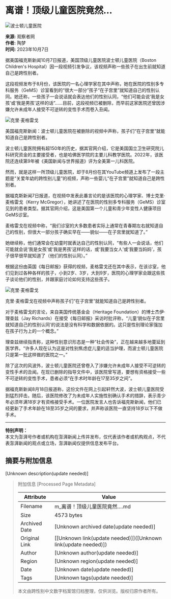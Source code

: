 # 离谱！顶级儿童医院竟然…

![波士顿儿童医院](https://image.thepaper.cn/publish/interaction/image/4/528/321.jpg)

**来源:** 观察者网  
**作者:** 陶梦  
**时间:** 2023年10月7日  

据美国福克斯新闻10月7日报道，美国顶级儿童医院波士顿儿童医院（Boston Children's Hospital）因一段视频引发争议，该视频声称一些孩子在出生前就知道自己是跨性别者。

这段视频发布于8月份，该医院的一名心理学家在其中声称，她在医院的性别多专科服务（GeMS）诊室看到的“很大一部分”孩子“在子宫里”就知道自己的性别认同。她还称，一些孩子一会说话就会表达他们的性别认同，“他们可能会说‘我是女孩’或‘我是男孩’这样的话”……目前，这段视频已被删除，而早前这家医院还曾因涉嫌允许未成年人接受不可逆转的变性手术而卷入丑闻。

![克里·麦格雷戈](https://imagepphcloud.thepaper.cn/pph/image/219/641/466.jpg)

美国福克斯新闻：波士顿儿童医院在被删除的视频中声称，孩子们“在子宫里”就能知道自己是跨性别者。

波士顿儿童医院拥有超150年的历史，据其官网介绍，它是美国国立卫生研究院儿科研究资金的主要接受者，也是哈佛医学院的主要儿科教学医院。2022年，该医院还连续第9年被《美国新闻与世界报道》评为全美第一儿科医院。

然而，就是这样一所顶级儿童医院，却于8月份在其YouTube频道上发布了一段主题是“关爱年幼的跨性别儿童”的视频，声称一些婴儿“在子宫里”就知道自己是跨性别者。

据福克斯新闻7日报道，在视频中发表此番言论的是该医院的心理学家、博士克里·麦格雷戈（Kerry McGregor），她讲述了在医院的性别多专科服务（GeMS）诊室见到的患者类型。据其官网介绍，这是美国第一个儿童和青少年变性人健康项目GeMS诊室。

麦格雷戈在视频中称，“我们诊室的大多数患者实际上通常在青春期左右就知道自己的性别，但很大一部分孩子确实早在——貌似——在子宫里就知道了。”

她继续称，他们通常会在幼童时就表达自己的性别认同，“有些人一会说话，他们可能就会说‘我是女孩’或‘我是男孩’这样的话，或‘我要当女人’或‘我要当妈妈’，孩子很早很早就知道了（他们的性别认同）。”

根据这份由英国《每日邮报》获得的视频，麦格雷戈还在其中表示，在该诊室，他们见到过各种各样的孩子，小到2岁、3岁，大到9岁，医院的心理学家会跟这些孩子谈论他们的性别，并跟家庭讨论如何支持这些孩子。

![克里·麦格雷戈](https://imagepphcloud.thepaper.cn/pph/image/219/641/468.jpg)

克里·麦格雷戈在视频中声称孩子们“在子宫里”就能知道自己是跨性别者。

对于麦格雷戈的言论，来自美国传统基金会（Heritage Foundation）的博士杰伊·理查兹（Jay Richards）在接受《每日邮报》采访时批评称，“儿童‘貌似在子宫里就知道自己的性别认同’的说法是没有科学和数据依据的。这只是性别理论家强加在孩子行为上的一个概念。”

理查兹继续指责称，这种性别意识形态是一种“社会传染”，正在越来越多地蔓延到医学界。“许多人现在认为这是对性别焦虑症儿童的适当护理，而波士顿儿童医院只是第一批这样做的医院之一。”

除了这次的风波外，波士顿儿童医院还曾卷入了涉嫌允许未成年人接受不可逆转的变性手术的丑闻。在现已删除的指导文件中，该医院曾写道，要想有资格接受一些不可逆转的变性手术，患者必须“在手术时年龄在17至35岁之间”。

据福克斯新闻8月18日报道称，这份文件在网上引起轩然大波，波士顿儿童医院受到猛烈抨击。随后，该医院修改了为未成年人实施性别确认手术的措辞，表示青少年必须年满18岁才有资格接受手术。一位医院发言人也告诉福克斯新闻，他们已经更新了手术年龄在18至35岁之间的要求，并声称该医院一直坚持18岁以下不做手术。

---

**特别声明：**  
本文为澎湃号作者或机构在澎湃新闻上传并发布，仅代表该作者或机构观点，不代表澎湃新闻的观点或立场，澎湃新闻仅提供信息发布平台。

## 摘要与附加信息

<!-- tcd_abstract -->
[Unknown description(update needed)]
<!-- tcd_abstract_end -->

> 附加信息 [Processed Page Metadata]
>
> | Attribute       | Value                                  |
> |-----------------|----------------------------------------|
> | Filename        | m_离谱！顶级儿童医院竟然….md                             |
> | Size            | 4573 bytes                           |
> | Archived Date   | [Unknown archived date(update needed)]                             |
> | Original Link   | [[Unknown link(update needed)]]([Unknown link(update needed)])                       |
> | Author          | [Unknown author(update needed)]                               |
> | Region          | [Unknown region(update needed)]                               |
> | Date            | [Unknown date(update needed)]                                 |
> | Tags            | [Unknown tags(update needed)]                                 |
>
> 本文由跨性别中文数字档案馆归档整理，仅供浏览。版权归原作者所有。
>
